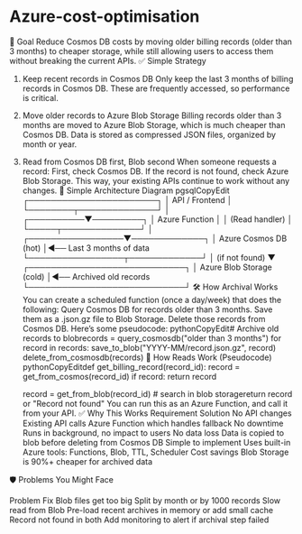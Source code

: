 # Azure-cost-optimisation
🔧 Goal
Reduce Cosmos DB costs by moving older billing records (older than 3 months) to cheaper storage, while still allowing users to access them without breaking the current APIs.
✅ Simple Strategy
1. Keep recent records in Cosmos DB
Only keep the last 3 months of billing records in Cosmos DB.
These are frequently accessed, so performance is critical.
2. Move older records to Azure Blob Storage
Billing records older than 3 months are moved to Azure Blob Storage, which is much cheaper than Cosmos DB.
Data is stored as compressed JSON files, organized by month or year.
3. Read from Cosmos DB first, Blob second
When someone requests a record:
First, check Cosmos DB.
If the record is not found, check Azure Blob Storage.
This way, your existing APIs continue to work without any changes.
🧱 Simple Architecture Diagram
pgsqlCopyEdit                    ┌───────────────────────┐
                    │    API / Frontend     │
                    └────────┬──────────────┘
                             │
                  ┌──────────▼─────────┐
                  │  Azure Function    │
                  │  (Read handler)    │
                  └─────┬──────────────┘
                        │
      ┌─────────────────▼─────────────┐
      │     Azure Cosmos DB (hot)     │◄── Last 3 months of data
      └─────────────────┬─────────────┘
                        │ (if not found)
                        ▼
         ┌────────────────────────────┐
         │ Azure Blob Storage (cold)  │◄── Archived old records
         └────────────────────────────┘
🛠️ How Archival Works
You can create a scheduled function (once a day/week) that does the following:
Query Cosmos DB for records older than 3 months.
Save them as a .json.gz file to Blob Storage.
Delete those records from Cosmos DB.
Here’s some pseudocode:
pythonCopyEdit# Archive old records to blobrecords = query_cosmosdb("older than 3 months")
for record in records:
    save_to_blob("YYYY-MM/record.json.gz", record)
delete_from_cosmosdb(records)
🧪 How Reads Work (Pseudocode)
pythonCopyEditdef get_billing_record(record_id):
    record = get_from_cosmos(record_id)
    if record:
        return record
    
    record = get_from_blob(record_id)  # search in blob storagereturn record or "Record not found" 
You can run this as an Azure Function, and call it from your API.
✅ Why This Works
Requirement	Solution
No API changes	Existing API calls Azure Function which handles fallback
No downtime	Runs in background, no impact to users
No data loss	Data is copied to blob before deleting from Cosmos DB
Simple to implement	Uses built-in Azure tools: Functions, Blob, TTL, Scheduler
Cost savings	Blob Storage is 90%+ cheaper for archived data
 
🛡️ Problems You Might Face
 
Problem	Fix
Blob files get too big	Split by month or by 1000 records
Slow read from Blob	Pre-load recent archives in memory or add small cache
Record not found in both	Add monitoring to alert if archival step failed
 
